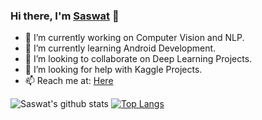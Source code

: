 ### Hi there, I'm [Saswat](https://twitter.com/saswat_sarangi) 👋




- 🔭 I’m currently working on Computer Vision and NLP.
- 🌱 I’m currently learning Android Development.
- 👯 I’m looking to collaborate on Deep Learning Projects.
- 🤔 I’m looking for help with Kaggle Projects.
- 📫 Reach me at: [Here](https://www.linkedin.com/in/saswat-sarangi/)


![Saswat's github stats](https://github-readme-stats.vercel.app/api?username=SAZZZO99&theme=chartreuse-dark&show_icons=true)
[![Top Langs](https://github-readme-stats.vercel.app/api/top-langs/?username=SAZZZO99&layout=compact&theme=chartreuse-dark&show_icons=true)](https://github.com/anuraghazra/github-readme-stats)



